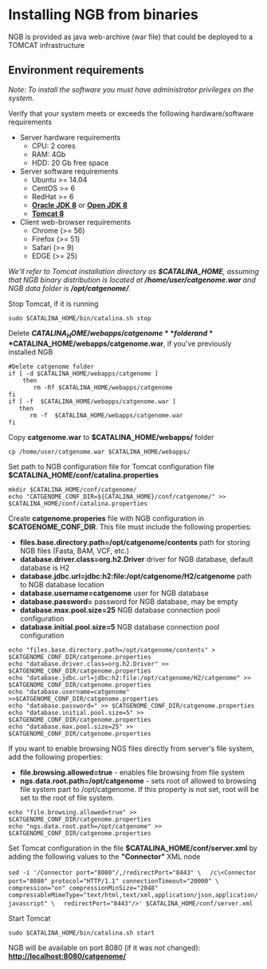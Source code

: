 # Installing NGB from binaries
NGB is provided as java web-archive (war file) that could be deployed to a TOMCAT infrastructure

## Environment requirements

*Note:  To install the software you must have administrator privileges on the system.*

Verify that your system meets or exceeds the following hardware/software requirements

* Server hardware requirements
  * CPU: 2 cores
  * RAM: 4Gb
  * HDD: 20 Gb free space
* Server software requirements
  * Ubuntu >= 14.04
  * CentOS >= 6
  * RedHat >= 6
  * **[Oracle JDK 8](https://docs.oracle.com/javase/8/docs/technotes/guides/install/install_overview.html)** or **[Open JDK 8](http://openjdk.java.net/install/)**
  * **[Tomcat 8](https://tomcat.apache.org/tomcat-8.0-doc/setup.html)**
* Client web-browser requirements
  * Chrome (>= 56)
  * Firefox (>= 51)
  * Safari (>= 9)
  * EDGE (>= 25)

*We'll refer to Tomcat installation directory as **$CATALINA_HOME**, assuming that NGB binary distribution 
is located at **/home/user/catgenome.war** and NGB data folder is **/opt/catgenome/**.*

Stop Tomcat, if it is running
```
sudo $CATALINA_HOME/bin/catalina.sh stop
```

Delete **$CATALINA_HOME/webapps/catgenome** folder and **$CATALINA_HOME/webapps/catgenome.war**, if you've previously installed NGB

```
#Delete catgenome folder
if [ -d $CATALINA_HOME/webapps/catgenome ]
    then
       rm -Rf $CATALINA_HOME/webapps/catgenome
fi  
if [ -f  $CATALINA_HOME/webapps/catgenome.war ]
   then
      rm -f  $CATALINA_HOME/webapps/catgenome.war
fi  
```

Copy **catgenome.war** to **$CATALINA_HOME/webapps/** folder
```
cp /home/user/catgenome.war $CATALINA_HOME/webapps/
```

Set path to NGB configuration file for Tomcat configuration file **$CATALINA_HOME/conf/catalina.properties**
```
mkdir $CATALINA_HOME/conf/catgenome/
echo "CATGENOME_CONF_DIR=${CATALINA_HOME}/conf/catgenome/" >> $CATALINA_HOME/conf/catalina.properties
```   
Create **catgenome.properies** file with NGB configuration in **$CATGENOME_CONF_DIR**. This file must include the following 
properties:
* **files.base.directory.path=/opt/catgenome/contents** path for storing NGB files (Fasta, BAM, VCF, etc.)
* **database.driver.class=org.h2.Driver** driver for NGB database, default database is H2
* **database.jdbc.url=jdbc:h2:file:/opt/catgenome/H2/catgenome** path to NGB database location
* **database.username=catgenome** user for NGB database
* **database.password=** password for NGB database, may be empty
* **database.max.pool.size=25** NGB database connection pool configuration
* **database.initial.pool.size=5** NGB database connection pool configuration
```
echo "files.base.directory.path=/opt/catgenome/contents" > $CATGENOME_CONF_DIR/catgenome.properties
echo "database.driver.class=org.h2.Driver" >> $CATGENOME_CONF_DIR/catgenome.properties
echo "database.jdbc.url=jdbc:h2:file:/opt/catgenome/H2/catgenome" >> $CATGENOME_CONF_DIR/catgenome.properties
echo "database.username=catgenome" >>$CATGENOME_CONF_DIR/catgenome.properties
echo "database.password=" >> $CATGENOME_CONF_DIR/catgenome.properties
echo "database.initial.pool.size=5" >> $CATGENOME_CONF_DIR/catgenome.properties
echo "database.max.pool.size=25" >> $CATGENOME_CONF_DIR/catgenome.properties
```   
If you want to enable browsing NGS files directly from server's file system, add the following properties:
* **file.browsing.allowed=true** - enables file browsing from file system
* **ngs.data.root.path=/opt/catgenome** - sets root of allowed to browsing file system part to /opt/catgenome. 
If this property is not set, root will be set to the root of file system.
    
```
echo "file.browsing.allowed=true" >> $CATGENOME_CONF_DIR/catgenome.properties
echo "ngs.data.root.path=/opt/catgenome" >> $CATGENOME_CONF_DIR/catgenome.properties
```

Set Tomcat configuration in the file **$CATALINA_HOME/conf/server.xml** by adding the 
 following values to the **"Connector"** XML node
 
 `sed -i '/Connector port="8080"/,/redirectPort="8443" \`
 `  /c\<Connector port="8080" protocol="HTTP/1.1" connectionTimeout="20000" \`
 `  compression="on" compressionMinSize="2048" compressableMimeType="text/html,text/xml,application/json,application/javascript" \`
 `  redirectPort="8443"/>' $CATALINA_HOME/conf/server.xml`

Start Tomcat
```
sudo $CATALINA_HOME/bin/catalina.sh start
```
NGB will be available on port 8080 (if it was not changed): **[http://localhost:8080/catgenome/](http://localhost:8080/catgenome/)**

